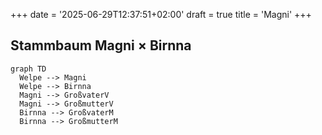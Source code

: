 +++
date = '2025-06-29T12:37:51+02:00'
draft = true
title = 'Magni'
+++



## Stammbaum Magni × Birnna

```mermaid
graph TD
  Welpe --> Magni
  Welpe --> Birnna
  Magni --> GroßvaterV
  Magni --> GroßmutterV
  Birnna --> GroßvaterM
  Birnna --> GroßmutterM
```